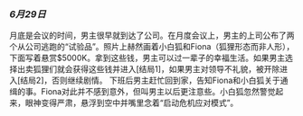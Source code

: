 ### *6月29日*
月底是会议的时间，男主很早就到达了公司。在月度会议上，男主的上司公布了两个从公司逃跑的“试验品”。照片上赫然画着小白狐和Fiona（狐狸形态而非人形），下面写着悬赏$5000K。拿到这些钱，男主可以过一辈子的幸福生活。如果男主选择出卖狐狸们就会获得这些钱并进入[结局1]，如果男主对领导不礼貌，被开除进入[结局2]，否则继续剧情。
下班后男主赶忙回到家，告知Fiona和小白狐关于通缉的事。Fiona对此并不感到意外，但叫男主以后更注意些。小白狐忽然警觉起来，眼神变得严肃，悬浮到空中并嘴里念着“启动危机应对模式”。
